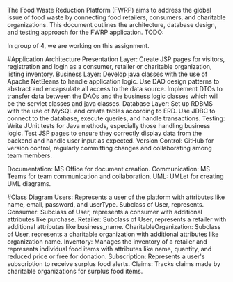 The Food Waste Reduction Platform (FWRP) aims to address the global issue of food waste by connecting food retailers, consumers, and charitable organizations. This document outlines the architecture, database design, and testing approach for the FWRP application.
TODO: 

In group of 4, we are working on this assignment. 


#Application Architecture
Presentation Layer: Create JSP pages for visitors, registration and login as a consumer, retailer or charitable organization, listing inventory.
Business Layer: Develop java classes with the use of Apache NetBeans to handle application logic. Use DAO design patterns to abstract and encapsulate all access to the data source. Implement DTOs to transfer data between the DAOs and the business logic classes which will be the servlet classes and java classes.
Database Layer: Set up RDBMS with the use of MySQL and create tables according to ERD. Use JDBC to connect to the database, execute queries, and handle transactions.
Testing: Write JUnit tests for Java methods, especially those handling business logic. Test JSP pages to ensure they correctly display data from the backend and handle user input as expected.
Version Control: GitHub for version control, regularly committing changes and collaborating among team members.

Documentation: MS Office for document creation.
Communication: MS Teams for team communication and collaboration.
UML: UMLet for creating UML diagrams.

#Class Diagram
Users: Represents a user of the platform with attributes like name, email, password, and userType. Subclass of User, represents.
Consumer: Subclass of User, represents a consumer with additional attributes like purchase.
Retailer: Subclass of User, represents a retailer with additional attributes like business_name.
CharitableOrganization: Subclass of User, represents a charitable organization with additional attributes like organization name.
Inventory: Manages the inventory of a retailer and represents individual food items with attributes like name, quantity, and reduced price or free for donation.
Subscription: Represents a user's subscription to receive surplus food alerts.
Claims: Tracks claims made by charitable organizations for surplus food items.
